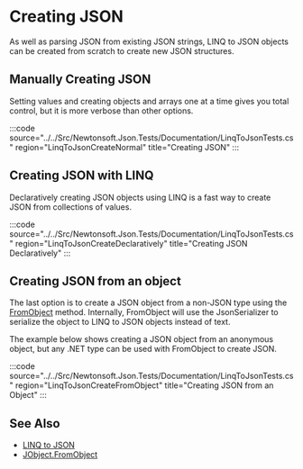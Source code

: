 ﻿# Creating JSON

As well as parsing JSON from existing JSON strings, LINQ to JSON objects can be created from scratch to create new JSON structures.

## Manually Creating JSON

Setting values and creating objects and arrays one at a time gives you total control, but it is more verbose than other options.

:::code source="../../Src/Newtonsoft.Json.Tests/Documentation/LinqToJsonTests.cs" region="LinqToJsonCreateNormal" title="Creating JSON" :::

## Creating JSON with LINQ

Declaratively creating JSON objects using LINQ is a fast way to create JSON from collections of values.

:::code source="../../Src/Newtonsoft.Json.Tests/Documentation/LinqToJsonTests.cs" region="LinqToJsonCreateDeclaratively" title="Creating JSON Declaratively" :::

## Creating JSON from an object

The last option is to create a JSON object from a non-JSON type using the [FromObject](/api/newtonsoft/json/linq/jobject/#method-fromobject) method. Internally, FromObject will use the JsonSerializer to serialize the object to LINQ to JSON objects instead of text.

The example below shows creating a JSON object from an anonymous object, but any .NET type can be used with FromObject to create JSON.

:::code source="../../Src/Newtonsoft.Json.Tests/Documentation/LinqToJsonTests.cs" region="LinqToJsonCreateFromObject" title="Creating JSON from an Object" :::

## See Also

- [LINQ to JSON](README.md)
- [JObject.FromObject](/api/newtonsoft/json/linq/jobject/#method-fromobject)